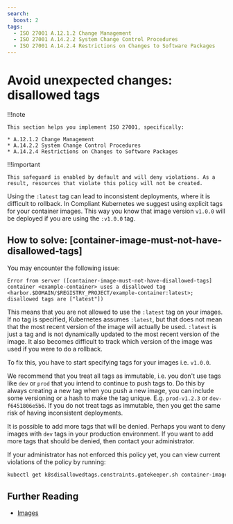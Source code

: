 ```yaml
---
search:
  boost: 2
tags:
  - ISO 27001 A.12.1.2 Change Management
  - ISO 27001 A.14.2.2 System Change Control Procedures
  - ISO 27001 A.14.2.4 Restrictions on Changes to Software Packages
---
```


# Avoid unexpected changes: disallowed tags

!!!note

    This section helps you implement ISO 27001, specifically:

    * A.12.1.2 Change Management
    * A.14.2.2 System Change Control Procedures
    * A.14.2.4 Restrictions on Changes to Software Packages

!!!important

    This safeguard is enabled by default and will deny violations. As a result, resources that violate this policy will not be created.

Using the `:latest` tag can lead to inconsistent deployments, where it is difficult to rollback. In Compliant Kubernetes we suggest using explicit tags for your container images. This way you know that image version `v1.0.0` will be deployed if you are using the `:v1.0.0` tag.

## How to solve: [container-image-must-not-have-disallowed-tags]

You may encounter the following issue:

```console
Error from server ([container-image-must-not-have-disallowed-tags] container <example-container> uses a disallowed tag <harbor.$DOMAIN/$REGISTRY_PROJECT/example-container:latest>; disallowed tags are ["latest"])
```

This means that you are not allowed to use the `:latest` tag on your images. If no tag is specified, Kubernetes assumes `:latest`, but that does not mean that the most recent version of the image will actually be used. `:latest` is just a tag and is not dynamically updated to the most recent version of the image. It also becomes difficult to track which version of the image was used if you were to do a rollback.

To fix this, you have to start specifying tags for your images i.e. `v1.0.0`.

We recommend that you treat all tags as immutable, i.e. you don't use tags like `dev` or `prod` that you intend to continue to push tags to. Do this by always creating a new tag when you push a new image, you can include some versioning or a hash to make the tag unique. E.g. `prod-v1.2.3` or `dev-f6451806e5b6`. If you do not treat tags as immutable, then you get the same risk of having inconsistent deployments.

It is possible to add more tags that will be denied. Perhaps you want to deny images with `dev` tags in your production environment. If you want to add more tags that should be denied, then contact your administrator.

If your administrator has not enforced this policy yet, you can view current violations of the policy by running:

```bash
kubectl get k8sdisallowedtags.constraints.gatekeeper.sh container-image-must-not-have-disallowed-tags -ojson | jq .status.violations
```

## Further Reading

- [Images](https://kubernetes.io/docs/concepts/containers/images/)
